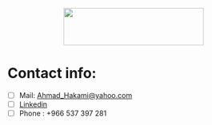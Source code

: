 <p align="center" width="100%">
    <img  width="280" height="75" src="https://upload.wikimedia.org/wikipedia/ar/2/21/%D8%A3%D9%83%D8%A7%D8%AF%D9%8A%D9%85%D9%8A%D8%A9_%D8%B3%D8%AF%D8%A7%D9%8A%D8%A7.png">
</p>




# Contact info:

- [ ] Mail: Ahmad_Hakami@yahoo.com
- [ ] [Linkedin](https://Linkedin.com/in/AhmadHakami)
- [ ] Phone : +966 537 397 281
